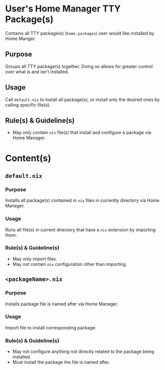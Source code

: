 # User's Home Manager TTY Package(s)

Contains all TTY package(s) (`home.packages`) user would like installed by Home Manger.

## Purpose

Groups all TTY package(s) together. Doing so allows for greater control over what is and isn't installed.

## Usage

Call `default.nix` to install all package(s), or install only the desired ones by calling specific file(s).

## Rule(s) & Guideline(s)

- May only contain `nix` file(s) that install and configure a package via Home Manager.

# Content(s)

## `default.nix`

### Purpose

Installs all package(s) contained in `nix` files in currently directory via Home Manager.

### Usage

Runs all file(s) in current directory that have a `nix` extension by importing them.

### Rule(s) & Guideline(s)

- May only import files.
- May *not* contain `nix` configuration other than importing.

## `<packageName>.nix`

### Purpose

Installs package file is named after via Home Manager.

### Usage

Import file to install corresponding package.

### Rule(s) & Guideline(s)

- May not configure anything not directly related to the package being installed.
- Must install the package the file is named after.

